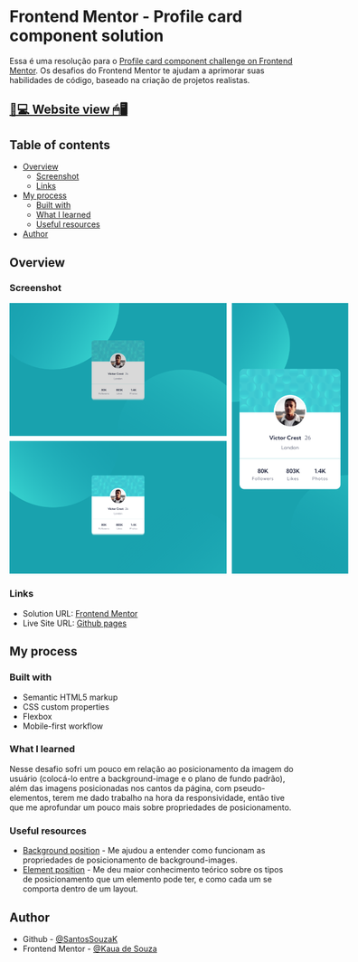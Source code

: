 # Frontend Mentor - Profile card component solution

Essa é uma resolução para o [Profile card component challenge on Frontend Mentor](https://www.frontendmentor.io/challenges/profile-card-component-cfArpWshJ). Os desafios do Frontend Mentor te ajudam a aprimorar suas habilidades de código, baseado na criação de projetos realistas.

## [📃💻 Website view 🖱🖥](https://souzasantosk.github.io/Frontend-Mentor/Profile%20Card%20Component/)

## Table of contents

- [Overview](#overview)
  - [Screenshot](#screenshot)
  - [Links](#links)
- [My process](#my-process)
  - [Built with](#built-with)
  - [What I learned](#what-i-learned)
  - [Useful resources](#useful-resources)
- [Author](#author)

## Overview

### Screenshot

<img src="./screenshots/results-grid.png" style="max-width: 600px">

### Links

- Solution URL: [Frontend Mentor](#)
- Live Site URL: [Github pages](https://souzasantosk.github.io/Frontend-Mentor/Profile%20Card%20Component/)

## My process

### Built with

- Semantic HTML5 markup
- CSS custom properties
- Flexbox
- Mobile-first workflow

### What I learned

Nesse desafio sofri um pouco em relação ao posicionamento da imagem do usuário (colocá-lo entre a background-image e o plano de fundo padrão), além das imagens posicionadas nos cantos da página, com pseudo-elementos, terem me dado trabalho na hora da responsividade, então tive que me aprofundar um pouco mais sobre propriedades de posicionamento.

### Useful resources

- [Background position](https://css-tricks.com/almanac/properties/b/background-position/) - Me ajudou a entender como funcionam as propriedades de posicionamento de background-images.
- [Element position](https://css-tricks.com/almanac/properties/p/position/) - Me deu maior conhecimento teórico sobre os tipos de posicionamento que um elemento pode ter, e como cada um se comporta dentro de um layout.

## Author

<!-- - Website - [@Kaua de Souza](#) -->

- Github - [@SantosSouzaK](https://github.com/SouzaSantosK)
- Frontend Mentor - [@Kaua de Souza](https://www.frontendmentor.io/profile/SouzaSantosK)
